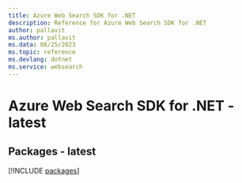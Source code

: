 ```yaml
---
title: Azure Web Search SDK for .NET
description: Reference for Azure Web Search SDK for .NET
author: pallavit
ms.author: pallavit
ms.data: 08/25/2023
ms.topic: reference
ms.devlang: dotnet
ms.service: websearch
---
```

# Azure Web Search SDK for .NET - latest
## Packages - latest
[!INCLUDE [packages](web-search-index.md)]